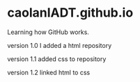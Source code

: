 # caolanIADT.github.io
Learning how GitHub works.


version 1.0
I added a html repository 

version 1.1
added css to repository 

version 1.2
linked html to css
